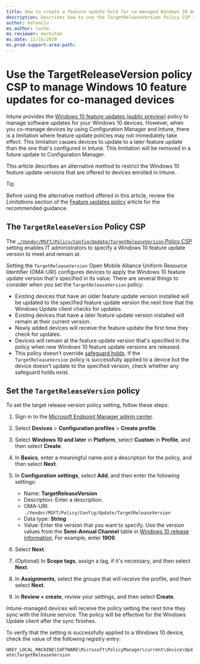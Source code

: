 ```yaml
---
title: How to create a feature update hold for co-managed Windows 10 devices
description: Describes how to use the TargetReleaseVersion Policy CSP to specify Windows 10 feature update versions for co-managed devices.
author: helenclu
ms.author: luche
ms.reviewer: markstan
ms.date: 11/16/2020
ms.prod-support-area-path:
---
```

# Use the TargetReleaseVersion policy CSP to manage Windows 10 feature updates for co-managed devices

Intune provides the [Windows 10 feature updates (public preview)](/mem/intune/protect/windows-update-for-business-configure#windows-10-feature-updates) policy to manage software updates for your Windows 10 devices. However, when you co-manage devices by using Configuration Manager and Intune, there is a limitation where feature update policies may not immediately take effect. This limitation causes devices to update to a later feature update than the one that's configured in Intune. This limitation will be removed in a future update to Configuration Manager.

This article describes an alternative method to restrict the Windows 10 feature update versions that are offered to devices enrolled in Intune.

> [!TIP]  
> Before using the alternative method offered in this article, review the *Limitations*  section of the [Feature updates policy](/mem/intune/protect/windows-10-feature-updates#limitations-for-feature-updates-for-windows-10-and-later-policy) article for the recommended guidance.

## The `TargetReleaseVersion` Policy CSP

The [`./Vendor/MSFT/Policy/Config/Update/TargetReleaseVersion` Policy CSP](/windows/client-management/mdm/policy-csp-update#update-targetreleaseversion) setting enables IT administrators to specify a Windows 10 feature update version to meet and remain at.

Setting the `TargetReleaseVersion` Open Mobile Alliance Uniform Resource Identifier (OMA-URI) configures devices to apply the Windows 10 feature update version that's specified in its value. There are several things to consider when you set the `TargetReleaseVersion` policy:

- Existing devices that have an older feature update version installed will be updated to the specified feature update version the next time that the Windows Update client checks for updates.
- Existing devices that have a later feature update version installed will remain at their current version.
- Newly added devices will receive the feature update the first time they check for updates.
- Devices will remain at the feature update version that's specified in the policy when new Windows 10 feature update versions are released.
- This policy doesn't override [safeguard holds](/windows/deployment/update/safeguard-holds). If the `TargetReleaseVersion` policy is successfully applied to a device but the device doesn't update to the specified version, check whether any safeguard holds exist.

## Set the `TargetReleaseVersion` policy

To set the target release version policy setting, follow these steps:

1. Sign in to the [Microsoft Endpoint Manager admin center](https://go.microsoft.com/fwlink/?linkid=2109431).
2. Select **Devices** > **Configuration profiles** > **Create profile**.
3. Select **Windows 10 and later** in **Platform**, select **Custom** in **Profile**, and then select **Create**.
4. In **Basics**, enter a meaningful name and a description for the policy, and then select **Next**.
5. In **Configuration settings**, select **Add**, and then enter the following settings:

   - Name: **TargetReleaseVersion**
   - Description: Enter a description.
   - OMA-URI: `./Vendor/MSFT/Policy/Config/Update/TargetReleaseVersion`
   - Data type: **String**
   - Value: Enter the version that you want to specify. Use the version values from the **Semi-Annual Channel** table in [Windows 10 release information](/windows/release-information/). For example, enter **1909**.
6. Select **Next**.
7. (Optional) In **Scope tags**, assign a tag, if it's necessary, and then select **Next**.
8. In **Assignments**, select the groups that will receive the profile, and then select **Next**.
9. In **Review + create**, review your settings, and then select **Create**.

Intune-managed devices will receive the policy setting the next time they sync with the Intune service. The policy will be effective for the Windows Update client after the sync finishes.

To verify that the setting is successfully applied to a Windows 10 device, check the value of the following registry entry:

`HKEY_LOCAL_MACHINE\SOFTWARE\Microsoft\PolicyManager\current\device\Update\TargetReleaseVersion`
